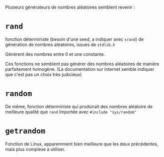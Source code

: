 Plusieurs générateurs de nombres aléatoires semblent revenir :

# ```rand``` 
fonction déterministe (besoin d'une seed, a indiquer avec ```srand```) de génération de nombres aléatoires, issues de ```stdlib.h``` 

Génèrent des nombres entre 0 et une constante. 

Ces fonctions ne semblent pas générer des nombres aléatoires de manière parfaitement homogène. (La documentation sur internet semble indiquer que c'est pas un choix très judicieux)

# ```random``` 

De même, fonction déterministe qui produirait des nombres aléatoire de meilleure qualité que ```rand``` 
Importée avec ```#include "sys/random"```

# ```getrandom```

Fonction de Linux, apparemment bien meilleure que les deux précédentes, mais plus complexe à utiliser.



